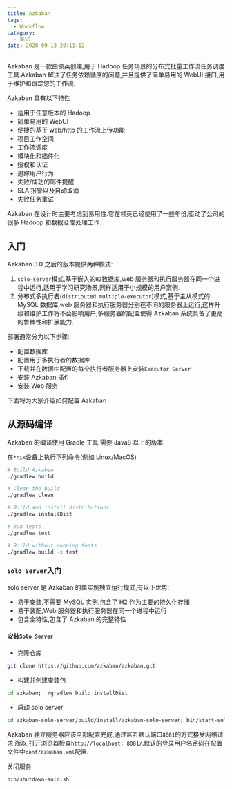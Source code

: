 ```yaml
---
title: Azkaban
tags:
  - Workflow
category:
  - 笔记
date: 2020-09-13 20:11:12
---
```



Azkaban 是一款由领英创建,用于 Hadoop 任务场景的分布式批量工作流任务调度工具.Azkaban 解决了任务依赖循序的问题,并且提供了简单易用的 WebUI 接口,用于维护和跟踪您的工作流.

<!-- more -->

Azkaban 具有以下特性

- 适用于任意版本的 Hadoop
- 简单易用的 WebUI
- 便捷的基于 web/http 的工作流上传功能
- 项目工作空间
- 工作流调度
- 模块化和插件化
- 授权和认证
- 追踪用户行为
- 失败/成功的邮件提醒
- SLA 报警以及自动取消
- 失败任务重试

Azkaban 在设计时主要考虑到易用性.它在领英已经使用了一些年份,驱动了公司的很多 Hadoop 和数据仓库处理工作.

## 入门

Azkaban 3.0 之后的版本提供两种模式:

1. `solo-server`模式,基于嵌入的`H2`数据库,web 服务器和执行服务器在同一个进程中运行,适用于学习研究场景,同样适用于小规模的用户案例.
2. 分布式多执行者(`distributed multiple-executor`)模式,基于主从模式的 MySQL 数据库,web 服务器和执行服务器分别在不同的服务器上运行,这样升级和维护工作将不会影响用户,多服务器的配置使得 Azkaban 系统具备了更高的鲁棒性和扩展能力.

部署通常分为以下步骤:

- 配置数据库
- 配置用于多执行者的数据库
- 下载并在数据中配置的每个执行者服务器上安装`Executor Server`
- 安装 Azkaban 插件
- 安装 Web 服务

下面将为大家介绍如何配置 Azkaban

## 从源码编译

Azkaban 的编译使用 Gradle 工具,需要 Java8 以上的版本

在`*nix`设备上执行下列命令(例如 Linux/MacOS)

```zsh
# Build Azkaben
./gradlew build

# Clean the build
./gradlew clean

# Build and install distributions
./gradlew installDist

# Run tests
./gradlew test

# Build without running tests
./gradlew build -x test
```

### `Solo Server`入门

solo server 是 Azkaban 的单实例独立运行模式,有以下优势:

- 易于安装,不需要 MySQL 实例,包含了 H2 作为主要的持久化存储
- 易于装配,Web 服务器和执行服务器在同一个进程中运行
- 包含全特性,包含了 Azkaban 的完整特性

#### 安装`Solo Server`

- 克隆仓库

```zsh
git clone https://github.com/azkaban/azkaban.git
```

- 构建并创建安装包

```zsh
cd azkaban; ./gradlew build installDist
```

- 启动 solo server

```zsh
cd azkaban-solo-server/build/install/azkaban-solo-server; bin/start-solo.sh
```

Azkaban 独立服务器应该全部配置完成,通过监听默认端口`8081`的方式接受网络请求.所以,打开浏览器检查`http://localhost:
8081/`.默认的登录用户名密码在配置文件中`conf/azkaban.xml`配置.

关闭服务

```zsh
bin/shutdown-solo.sh
```

